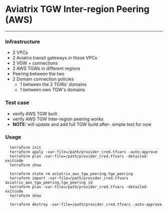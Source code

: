 # Aviatrix TGW Inter-region Peering (AWS)

---

### Infrastructure
- 2 VPCs
- 2 Aviatrix transit gateways in those VPCs
- 2 VGW + connections
- 2 AWS TGWs in different regions
- Peering between the two
- 2 Domain connection policies
  - 1 between the 2 TGWs' domains
  - 1 between own TGW's domains

### Test case
- verify AWS TGW built
- verify AWS TGW Inter-region peering works
- **NOTE:** will update and add full TGW build after- simple test for now


### Usage
```
  terraform init
  terraform apply -var-file=/path/provider_cred.tfvars -auto-approve
  terraform plan -var-file=/path/provider_cred.tfvars -detailed-exitcode
  terraform show

  terraform state rm aviatrix_aws_tgw_peering.tgw_peering
  terraform import -var-file=/path/provider_cred.tfvars aviatrix_aws_tgw_peering.tgw_peering id
  terraform plan -var-file=/path/provider_cred.tfvars -detailed-exitcode
  terraform show

  terraform destroy -var-file=/path/provider_cred.tfvars -auto-approve
```
